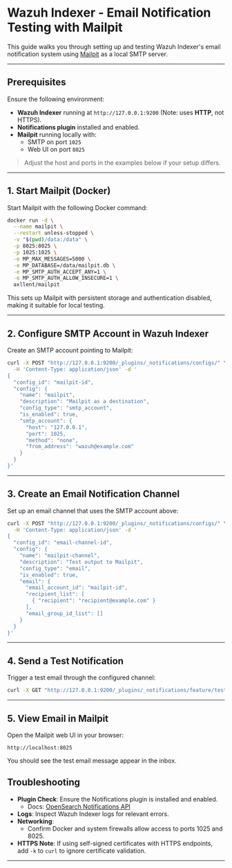 # Wazuh Indexer - Email Notification Testing with Mailpit

This guide walks you through setting up and testing Wazuh Indexer's email notification system using [Mailpit](https://github.com/axllent/mailpit) as a local SMTP server.

---

## Prerequisites

Ensure the following environment:

- **Wazuh Indexer** running at `http://127.0.0.1:9200` (Note: uses **HTTP**, not HTTPS).
- **Notifications plugin** installed and enabled.
- **Mailpit** running locally with:
  - SMTP on port `1025`
  - Web UI on port `8025`

>  Adjust the host and ports in the examples below if your setup differs.

---

## 1. Start Mailpit (Docker)

Start Mailpit with the following Docker command:

```bash
docker run -d \
  --name mailpit \
  --restart unless-stopped \
  -v "$(pwd)/data:/data" \
  -p 8025:8025 \
  -p 1025:1025 \
  -e MP_MAX_MESSAGES=5000 \
  -e MP_DATABASE=/data/mailpit.db \
  -e MP_SMTP_AUTH_ACCEPT_ANY=1 \
  -e MP_SMTP_AUTH_ALLOW_INSECURE=1 \
  axllent/mailpit
```

This sets up Mailpit with persistent storage and authentication disabled, making it suitable for local testing.

---

## 2. Configure SMTP Account in Wazuh Indexer

Create an SMTP account pointing to Mailpit:

```bash
curl -X POST "http://127.0.0.1:9200/_plugins/_notifications/configs/" \
  -H 'Content-Type: application/json' -d '
{
  "config_id": "mailpit-id",
  "config": {
    "name": "mailpit",
    "description": "Mailpit as a destination",
    "config_type": "smtp_account",
    "is_enabled": true,
    "smtp_account": {
      "host": "127.0.0.1",
      "port": 1025,
      "method": "none",
      "from_address": "wazuh@example.com"
    }
  }
}'
```

---

## 3. Create an Email Notification Channel

Set up an email channel that uses the SMTP account above:

```bash
curl -X POST "http://127.0.0.1:9200/_plugins/_notifications/configs/" \
  -H 'Content-Type: application/json' -d '
{
  "config_id": "email-channel-id",
  "config": {
    "name": "mailpit-channel",
    "description": "Test output to Mailpit",
    "config_type": "email",
    "is_enabled": true,
    "email": {
      "email_account_id": "mailpit-id",
      "recipient_list": [
        { "recipient": "recipient@example.com" }
      ],
      "email_group_id_list": []
    }
  }
}'
```

---

## 4. Send a Test Notification

Trigger a test email through the configured channel:

```bash
curl -X GET "http://127.0.0.1:9200/_plugins/_notifications/feature/test/email-channel-id?pretty"
```

---

## 5. View Email in Mailpit

Open the Mailpit web UI in your browser:

```
http://localhost:8025
```

You should see the test email message appear in the inbox.

## Troubleshooting

- **Plugin Check**: Ensure the Notifications plugin is installed and enabled.
  - Docs: [OpenSearch Notifications API](https://docs.opensearch.org/docs/latest/observing-your-data/notifications/api/)
- **Logs**: Inspect Wazuh Indexer logs for relevant errors.
- **Networking**:
  - Confirm Docker and system firewalls allow access to ports 1025 and 8025.
- **HTTPS Note**: If using self-signed certificates with HTTPS endpoints, add `-k` to `curl` to ignore certificate validation.

---
